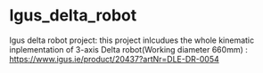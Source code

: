 # Igus_delta_robot 
Igus delta robot project: this project inlcudues the whole kinematic inplementation of 3-axis Delta robot(Working diameter 660mm) : https://www.igus.ie/product/20437?artNr=DLE-DR-0054 

